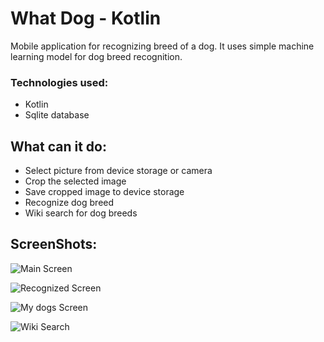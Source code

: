 # What Dog - Kotlin

Mobile application for recognizing breed of a dog. It uses simple machine learning model for dog breed recognition.

### Technologies used:

- Kotlin
- Sqlite database

## What can it do:

- Select picture from device storage or camera
- Crop the selected image
- Save cropped image to device storage
- Recognize dog breed
- Wiki search for dog breeds

## ScreenShots:

![Main Screen](https://github.com/NejcPivec/WhatDog-Kotlin/blob/main/app/screenshots/mainPage.png)

![Recognized Screen](https://github.com/NejcPivec/WhatDog-Kotlin/blob/main/app/screenshots/recognized.png)

![My dogs Screen](https://github.com/NejcPivec/WhatDog-Kotlin/blob/main/app/screenshots/myDogs.png)

![Wiki Search](https://github.com/NejcPivec/WhatDog-Kotlin/blob/main/app/screenshots/wiki_search.png)
